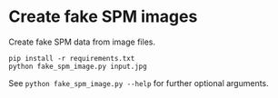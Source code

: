 # Create fake SPM images
Create fake SPM data from image files.

    pip install -r requirements.txt
    python fake_spm_image.py input.jpg

See  `python fake_spm_image.py --help` for further optional arguments.
